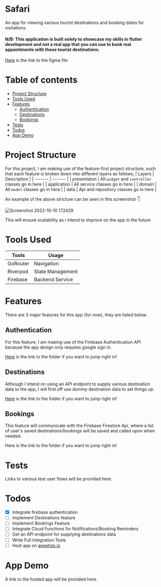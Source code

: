 # Safari

An app for viewing various tourist destinations and booking dates for visitations.

#### N/B: This application is built solely to showcase my skills in flutter development and not a real app that you can use to book real appointments with these tourist destinations. 

[Here](https://www.figma.com/file/VfSnD0IhoTJcyxzq6BiVWj/Travel-App---Free-Source-Code-and-Design-using-Flutter-(Community)?node-id=127%3A3645) is the link to the figma file

Table of contents
=================
<!--ts-->
   * [Project Structure](#project-structure)
   * [Tools Used](#tools-used)
   * [Features](#features)
      * [Authentication](#authentication)
      * [Destinations](#destinations)
      * [Bookings](#bookings)
   * [Tests](#tests)
   * [Todos](#todos)
   * [App Demo](#app-demo)
   
<!--te-->


Project Structure
=================
For this project, I am making use of the feature-first project structure, such that each feature is broken down into different layers as follows;
| Layers | Description |
| ------- | ------- |
| presentaton | All `widget` and `controller` classes go in here |
| application | All service classes go in here |
| domain | All `model` classes go in here |
| data | Api and repository classes go in here |

An example of the above stricture can be seen in this screenshot 👇

![Screenshot 2022-10-10 172429](https://user-images.githubusercontent.com/59648161/194912185-5ffc78f0-d632-464a-8f5b-e99174848e9f.png)

This will ensure scalability as i intend to improve on the app in the future

Tools Used
==========

| Tools | Usage |
| ------- | ------- |
| GoRouter | Navigation |
| Riverpod | State Management |
| Firebase | Backend Service |


Features
========
There are 3 major features for this app (for now), they are listed below

Authentication
--------------
For this feature, I am making use of the Firebase Authentication API because the app design only requires google sign in.

[Here](https://github.com/BishopSam/safari/tree/main/lib/src/features/authentication) is the link to the folder if you want to jump right in!

Destinations
------------
Although I intend on using an API endpoint to supply various destination data to the app, I will first off use dummy destination data to set things up. 

[Here](https://github.com/BishopSam/safari/tree/main/lib/src/features/destinations) is the link to the folder if you want to jump right in!

Bookings
--------
This feature will communicate with the Firebase Firestore Api, where a list of user's saved destinations/bookings will be saved and called upon when needed.

Here is the link to the folder if you want to jump right in!

Tests
=====
Links to various test user flows will be provided here. 

Todos
=====

- [x] Integrate firebase authentication 
- [ ] Implement Destinations feature
- [ ] Implement Bookings Feature
- [ ] Integrate Cloud Functions for Notifications/Booking Reminders
- [ ] Get an API endpoint for supplying destinations data
- [ ] Write Full Integration Tests
- [ ] Host app on [appetize.io](https://appetize.io)

App Demo
========
A link to the hosted app will be provided here.
